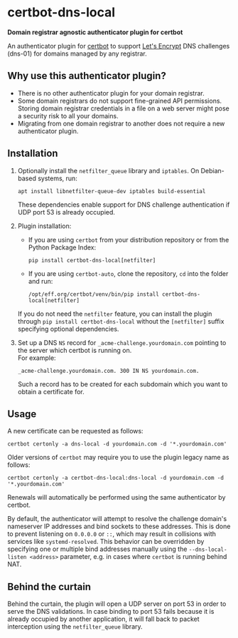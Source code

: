 # certbot-dns-local
**Domain registrar agnostic authenticator plugin for certbot**

An authenticator plugin for [certbot](https://certbot.eff.org/) to support [Let's Encrypt](https://letsencrypt.org/) DNS
challenges (dns-01) for domains managed by any registrar.

## Why use this authenticator plugin?
* There is no other authenticator plugin for your domain registrar.
* Some domain registrars do not support fine-grained API permissions. Storing domain registrar credentials in a file on
  a web server might pose a security risk to all your domains.
* Migrating from one domain registrar to another does not require a new authenticator plugin.

## Installation
1. Optionally install the `netfilter_queue` library and `iptables`. On Debian-based systems, run:
   ```
   apt install libnetfilter-queue-dev iptables build-essential
   ```
   These dependencies enable support for DNS challenge authentication if UDP port 53 is already occupied.
   
2. Plugin installation:
   * If you are using `certbot` from your distribution repository or from the Python Package Index:
      ```
      pip install certbot-dns-local[netfilter]
      ```
   * If you are using `certbot-auto`, clone the repository, `cd` into the folder and run:
      ```
      /opt/eff.org/certbot/venv/bin/pip install certbot-dns-local[netfilter]
     ```

   If you do not need the `netfilter` feature, you can install the plugin through `pip install certbot-dns-local` without
   the `[netfilter]` suffix specifying optional dependencies.

3. Set up a DNS `NS` record for `_acme-challenge.yourdomain.com` pointing to the server which certbot is running on.\
   For example:
   ```
   _acme-challenge.yourdomain.com. 300 IN NS yourdomain.com.
   ```
   Such a record has to be created for each subdomain which you want to obtain a certificate for.

## Usage
A new certificate can be requested as follows:

    certbot certonly -a dns-local -d yourdomain.com -d '*.yourdomain.com'

Older versions of `certbot` may require you to use the plugin legacy name as follows:

    certbot certonly -a certbot-dns-local:dns-local -d yourdomain.com -d '*.yourdomain.com'

Renewals will automatically be performed using the same authenticator by certbot.

By default, the authenticator will attempt to resolve the challenge domain's nameserver IP addresses and bind sockets to these addresses.
This is done to prevent listening on `0.0.0.0` or `::`, which may result in collisions with services like `systemd-resolved`. This behavior
can be overridden by specifying one or multiple bind addresses manually using the `--dns-local-listen <address>` parameter, e.g. in cases
where `certbot` is running behind NAT.

## Behind the curtain
Behind the curtain, the plugin will open a UDP server on port 53 in order to serve the DNS validations. In case binding
to port 53 fails because it is already occupied by another application, it will fall back to packet interception using the
`netfilter_queue` library.
